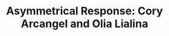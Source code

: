 ---
ee_id_show: '4420'
title: 'Asymmetrical Response: Cory Arcangel and Olia Lialina'
url: asymmetrical-response-kitchen
live_url:
year: '2017'
venue: The Kitchen
state_country: New York
pitch: Second show w/ Olia Lialina. Re-done from the WF show. Big room, big carpet,
  big LED.
ps:
imgs: the-kitchen-new-york-2016-01-install-database-21-JM.jpg,the-kitchen-new-york-2016-01-install-database-02-JM.jpg,the-kitchen-new-york-2016-01-install-database-06-JM.jpg,the-kitchen-new-york-2016-01-install-database-01-JM.jpg,the-kitchen-new-york-2016-01-install-database-07-JM.jpg,the-kitchen-new-york-2016-01-install-database-03-JM.jpg,the-kitchen-new-york-2016-01-install-database-25-JM.jpg,the-kitchen-new-york-2016-01-install-database-09-JM.jpg,the-kitchen-new-york-2016-01-install-database-24-JM.jpg,the-kitchen-new-york-2016-01-install-database-15-JM.jpg,the-kitchen-new-york-2016-01-install-database-18-JM.jpg,the-kitchen-new-york-2016-01-install-database-04-JM.jpg,the-kitchen-new-york-2016-01-install-database-14-JM.jpg,the-kitchen-new-york-2016-01-install-database-20-JM.jpg,the-kitchen-new-york-2016-01-install-database-17-JM.jpg,the-kitchen-new-york-2016-01-install-database-08-JM.jpg,the-kitchen-new-york-2016-01-install-database-23-JM.jpg,the-kitchen-new-york-2016-01-install-database-16-JM.jpg,the-kitchen-new-york-2016-01-install-database-19-JM.jpg,the-kitchen-new-york-2016-01-install-database-13-JM.jpg,the-kitchen-new-york-2016-01-install-database-10-JM.jpg,the-kitchen-new-york-2016-01-install-database-11-JM.jpg,the-kitchen-new-york-2016-01-install-database-12-JM.jpg
things: "[2217] [2011-156-audmcrs-installation] 2011-156 The AUDMCRS Underground Dance
  Music Collection of Recorded Sound,[4147] [2014-013-photoshop-gradient-demonstration-bedsheets-srf-011]
  2014-013 Photoshop Gradient Demonstration Bedsheets (SRF-011),[4167] [2012-068-solitaire-weekly]
  2012 068 Solitaire Weekly,[4263] [2015-027-fucks] 2015-027 Fucks,[4271] [2015-021-frozen]
  2015-021 Frozen,[4367] [2016-078-fuck-negativity-white-hoodie-srf-035] 2016-078
  Fuck Negativity White Hoodie (SRF-035),[4368] [2016-079-fuck-negativity-white-t-shirt-srf-034]
  2016-079 Fuck Negativity White T-Shirt (SRF-034),[4369] [2016-084-arcangel-surfware-white-slides-srf-037]
  2016-084 Arcangel Surfware White Slides (SRF-037),[4371] [2016-097-imgres] 2016-097
  Imgres,[4380] [2017-004-asymmetrical-response-reader-srf-039] 2017-004 Asymmetrical
  Response Reader: The Kitchen (SRF-039)"
status:
layout: shows
---
